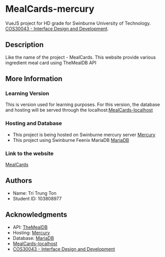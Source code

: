 # MealCards-mercury

VueJS project for HD grade for Swinburne University of Technology. [COS30043 - Interface Design and Development](https://github.com/Walts03/cos30043).

## Description

Like the name of the project - MealCards. This website provide various ingredient meal card using TheMealDB API

## More Information

### Learning Version

This is version used for learning purposes. For this version, the database and hosting will be served through the localhost:[MealCards-localhost](https://github.com/Walts03/MealCards-localhost)

### Hosting and Database

- This project is being hosted on Swinburne mercury server [Mercury](mercury.swin.edu.au)
- This project using Swinburne Feenix MariaDB [MariaDB](feenix-mariadb-web.swin.edu.au)

### Link to the website

[MealCards](mercury.swin.edu.au/cos30043/s103808977/hd)

## Authors

- Name: Tri Trung Ton
- Student ID: 103808977

## Acknowledgments

- API: [TheMealDB](https://themealdb.com/)
- Hosting: [Mercury](mercury.swin.edu.au)
- Database: [MariaDB](feenix-mariadb-web.swin.edu.au)
- [MealCards-localhost](https://github.com/Walts03/MealCards-localhost)
- [COS30043 - Interface Design and Development](https://github.com/Walts03/cos30043)
